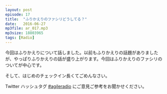 ```yaml
---
layout: post
episode: 17
title:  "ふりかえりのファシリどうしてる？"
date:   2016-06-27
mp3file: ar_017.mp3
mp3size: 18803965
tags: [Radio]
---
```


今回はふりかえりについて話しました。以前もふりかえりの話題がありましたが、やっぱりふりかえりの話が盛り上がります。今回はふりかえりのファシリのついてが中心です。  

そして、はじめのチェックイン長くてごめんなさい。  

Twitter ハッシュタグ [#agileradio](https://twitter.com/intent/tweet?hashtags=agileradio) にご意見ご参考をお聞かせください。

